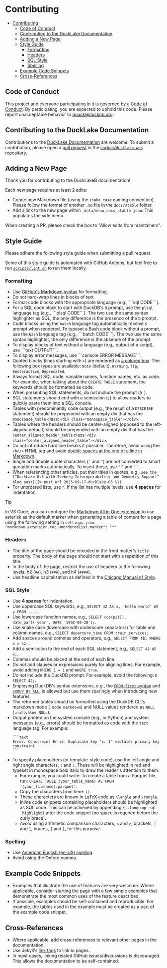# Contributing

* [Contributing](#contributing)
  * [Code of Conduct](#code-of-conduct)
  * [Contributing to the DuckLake Documentation](#contributing-to-the-ducklake-documentation)
  * [Adding a New Page](#adding-a-new-page)
  * [Style Guide](#style-guide)
    * [Formatting](#formatting)
    * [Headers](#headers)
    * [SQL Style](#sql-style)
    * [Spelling](#spelling)
  * [Example Code Snippets](#example-code-snippets)
  * [Cross-References](#cross-references)

## Code of Conduct

This project and everyone participating in it is governed by a [Code of Conduct](code_of_conduct.md). By participating, you are expected to uphold this code. Please report unacceptable behavior to [quack@duckdb.org](mailto:quack@duckdb.org).

## Contributing to the DuckLake Documentation

Contributions to the [DuckLake Documentation](https://duckdb.org/) are welcome. To submit a contribution, please open a [pull request](https://docs.github.com/en/pull-requests/collaborating-with-pull-requests/proposing-changes-to-your-work-with-pull-requests/about-pull-requests) in the [`duckdb/ducklake-web`](https://github.com/ducklake/duckdb-web) repository.

## Adding a New Page

Thank you for contributing to the DuckLakeB documentation!

Each new page requires at least 2 edits:

* Create new Markdown file (using the `snake_case` naming convention). Please follow the format of another `.md` file in the `docs/stable` folder.
* Add a link to the new page within `_data/menu_docs_stable.json`. This populates the side menu.

When creating a PR, please check the box to "Allow edits from maintainers".

## Style Guide

Please adhere the following style guide when submitting a pull request.

Some of this style guide is automated with GitHub Actions, but feel free to run [`scripts/lint.sh`](scripts/lint.sh) to run them locally.

### Formatting

* Use [GitHub's Markdown syntax](https://docs.github.com/en/get-started/writing-on-github/getting-started-with-writing-and-formatting-on-github/basic-writing-and-formatting-syntax) for formatting.
* Do not hard-wrap lines in blocks of text.
* Format code blocks with the appropriate language (e.g., \`\`\`sql CODE\`\`\`).
* For a SQL code block to start with DuckDB's `D` prompt, use the `plsql` language tag (e.g., \`\`\`plsql CODE\`\`\`). The two use the same syntax highlighter as SQL, the only difference is the presence of the `D` prompt.
* Code blocks using the `batch` language tag automatically receive `$` prompt when rendered. To typeset a Bash code block without a prompt, use the `bash` language tag (e.g., \`\`\`batch CODE\`\`\`). The two use the same syntax highlighter, the only difference is the absence of the prompt.
* To display blocks of text without a language (e.g., output of a script), use \`\`\`text OUTPUT\`\`\`.
* To display error messages, use \`\`\`console ERROR MESSAGE\`\`\`.
* Quoted blocks (lines starting with `>`) are rendered as [a colored box](https://duckdb.org/docs/data/insert). The following box types are available: `Note` (default), `Warning`, `Tip`, `Bestpractice`, `Deprecated`.
* Always format SQL code, variable names, function names, etc. as code. For example, when talking about the `CREATE TABLE` statement, the keywords should be formatted as code.
* When presenting SQL statements, do not include the prompt (`D `).
* SQL statements should end with a semicolon (`;`) to allow readers to quickly paste them into a SQL console.
* Tables with predominantly code output (e.g., the result of a `DESCRIBE` statement) should be prepended with an empty div that has the `monospace_table` class: `<div class="monospace_table"></div>`.
* Tables where the headers should be center-aligned (opposed to the left-aligned default) should be prepended with an empty div that has the `center_aligned_header_table` class: `<div class="center_aligned_header_table"></div>`.
* Do not introduce hard line breaks if possible. Therefore, avoid using the `<br/>` HTML tag and avoid [double spaces at the end of a line in Markdown](https://spec.commonmark.org/0.28/#hard-line-breaks).
* Single and double quote characters (`'` and `"`) are not converted to smart quotation marks automatically. To insert these, use `“` `”` and `‘` `’`.
* When referencing other articles, put their titles in quotes, e.g., `see the [“DuckLake 0.3 with Iceberg Interoperability and Geometry Support” blog post]({% pust_url 2025-09-17-ducklake-03 %})`.
* For unordered lists, use `*`. If the list has multiple levels, use **4 spaces** for indentation.

> [!TIP]
> In VS Code, you can configure the [Markdown All in One extension](https://marketplace.visualstudio.com/items?itemName=yzhang.markdown-all-in-one) to use asterisk as the default marker when generating a table of content for a page using the following setting in `settings.json`:
> `"markdown.extension.toc.unorderedList.marker": "*"`

### Headers

* The title of the page should be encoded in the front matter's `title` property. The body of the page should not start with a repetition of this title.
* In the body of the page, restrict the use of headers to the following levels: h2 (`##`), h3 (`###`), and h4 (`####`).
* Use headline capitalization as defined in the [Chicago Manual of Style](https://capitalizemytitle.com/style/Chicago/).

### SQL Style

* Use **4 spaces** for indentation.
* Use uppercase SQL keywords, e.g., `SELECT 42 AS x, 'hello world' AS y FROM ...;`.
* Use lowercase function names, e.g., `SELECT cos(pi()), date_part('year', DATE '1992-09-20');`.
* Use snake case (lowercase with underscore separators) for table and column names, e.g., `SELECT departure_time FROM train_services;`
* Add spaces around commas and operators, e.g., `SELECT FROM tbl WHERE x > 42;`.
* Add a semicolon to the end of each SQL statement, e.g., `SELECT 42 AS x;`.
* Commas should be placed at the end of each line.
* _Do not_ add clauses or expressions purely for aligning lines. For example, avoid adding `WHERE 1 = 1` and `WHERE true`.
* _Do not_ include the DuckDB prompt. For example, avoid the following: `D SELECT 42;`.
* Employing DuckDB's syntax extensions, e.g., the [`FROM-first` syntax](https://duckdb.org/docs/sql/query_syntax/from) and [`GROUP BY ALL`](https://duckdb.org/docs/sql/query_syntax/groupby#group-by-all), is allowed but use them sparingly when introducing new features.
* The returned tables should be formatted using the DuckDB CLI's markdown mode (`.mode markdown`) and NULL values rendered as `NULL` (`.nullvalue NULL`).
* Output printed on the system console (e.g., in Python) and system messages (e.g., errors) should be formatted as code with the `text` language tag. For example:
   ````
   ```text
   Error: Constraint Error: Duplicate key "i: 1" violates primary key constraint.
   ```
   ````
* To specify placeholders (or template-style code), use the left angle and right angle characters, `⟨` and `⟩`. These will be highlighted in red and typeset in monospace bold italic to draw the reader's attention to them.
     * For example, you could write: To create a table from a Parquet file, run: `CREATE TABLE ⟨your_table_name⟩ AS FROM '⟨your_filename⟩.parquet'`.
     * Copy the characters from here: `⟨⟩`.
     * These characters are known in LaTeX code as `\langle` and `\rangle`.
     * Inline code snippets containing placeholders should be highlighted as SQL code. This can be achieved by appending `{:.language-sql .highlight}` after the code snippet (no space is required before the curly brace).
     * *Avoid* using arithmetic comparison characters, `<` and `>`, brackets, `[` and `]`, braces, `{` and `}`, for this purpose.

### Spelling

* Use [American English (en-US) spelling](https://en.wikipedia.org/wiki/Oxford_spelling#Language_tag_comparison).
* Avoid using the Oxford comma.

## Example Code Snippets

* Examples that illustrate the use of features are very welcome. Where applicable, consider starting the page with a few simple examples that demonstrate the most common uses of the feature described.
* If possible, examples should be self-contained and reproducible. For example, the tables used in the example must be created as a part of the example code snippet.

## Cross-References

* Where applicable, add cross-references to relevant other pages in the documentation.
* Use Jekyll's [link tags](https://jekyllrb.com/docs/liquid/tags/#link) to link to pages.
* In most cases, linking related GitHub issues/discussions is discouraged. This allows the documentation to be self-contained.
